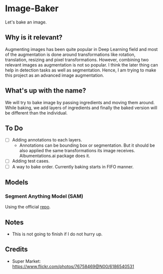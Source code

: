 # Image-Baker
Let's bake an image.

## Why is it relevant?
Augmenting images has been quite popular in Deep Learning field and most of the augmentation is done around transformations like rotation, translation, resizing and pixel transformations. However, combining two relevant images as augmentation is not so popular. I think the later thing can help in detection tasks as well as segmentation. Hence, I am trying to make this project as an advanced image augmentation.

## What's up with the name?
We will try to bake image by passing ingredients and moving them around. While baking, we add layers of ingredients and finally the baked version will be different than the individual.

## To Do
- [ ] Adding annotations to each layers.
    - Annotations can be bounding box or segmentation. But it should be also applied the same transformations its image receives. Albumentations.ai package does it.
- [ ] Adding test cases.
- [ ] A way to bake order. Currently baking starts in FIFO manner.

## Models
### Segment Anything Model (SAM)
Using the official [repo](https://github.com/facebookresearch/segment-anything?tab=readme-ov-file).

## Notes
* This is not going to finish if I do not hurry up.

## Credits
* Super Market: https://www.flickr.com/photos/76758469@N00/6186540531